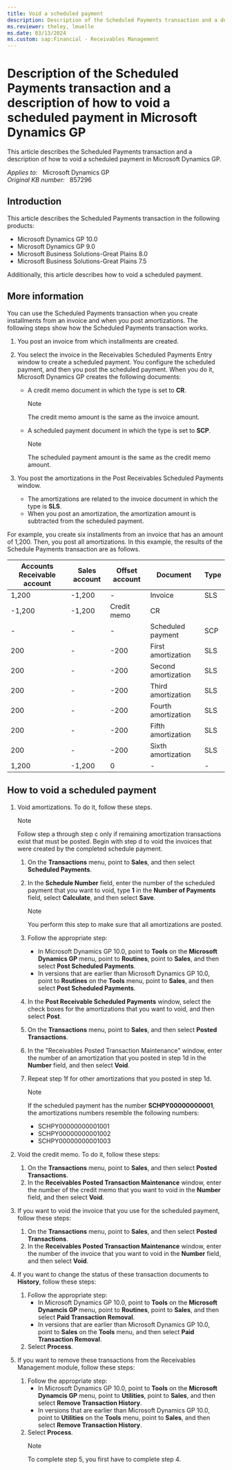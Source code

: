 ```yaml
---
title: Void a scheduled payment
description: Description of the Scheduled Payments transaction and a description of how to void a scheduled payment in Microsoft Dynamics GP.
ms.reviewer: theley, lmuelle
ms.date: 03/13/2024
ms.custom: sap:Financial - Receivables Management
---
```

# Description of the Scheduled Payments transaction and a description of how to void a scheduled payment in Microsoft Dynamics GP

This article describes the Scheduled Payments transaction and a description of how to void a scheduled payment in Microsoft Dynamics GP.

_Applies to:_ &nbsp; Microsoft Dynamics GP  
_Original KB number:_ &nbsp; 857296

## Introduction

This article describes the Scheduled Payments transaction in the following products:

- Microsoft Dynamics GP 10.0
- Microsoft Dynamics GP 9.0
- Microsoft Business Solutions-Great Plains 8.0
- Microsoft Business Solutions-Great Plains 7.5

Additionally, this article describes how to void a scheduled payment.

## More information

You can use the Scheduled Payments transaction when you create installments from an invoice and when you post amortizations. The following steps show how the Scheduled Payments transaction works.

1. You post an invoice from which installments are created.
2. You select the invoice in the Receivables Scheduled Payments Entry window to create a scheduled payment. You configure the scheduled payment, and then you post the scheduled payment. When you do it, Microsoft Dynamics GP creates the following documents:

    - A credit memo document in which the type is set to **CR**.

        > [!NOTE]
        > The credit memo amount is the same as the invoice amount.
    - A scheduled payment document in which the type is set to **SCP**.

        > [!NOTE]
        > The scheduled payment amount is the same as the credit memo amount.

3. You post the amortizations in the Post Receivables Scheduled Payments window.

    - The amortizations are related to the invoice document in which the type is **SLS**.
    - When you post an amortization, the amortization amount is subtracted from the scheduled payment.

For example, you create six installments from an invoice that has an amount of 1,200. Then, you post all amortizations. In this example, the results of the Schedule Payments transaction are as follows.

|**Accounts Receivable account**| **Sales account** |**Offset account** |**Document** |**Type**|
|---|---|---|---|---|
|1,200|-1,200|-|Invoice|SLS|
|-1,200|-1,200|Credit memo|CR|
|-|-|-|Scheduled payment|SCP|
|200|-|-200|First amortization|SLS|
|200|-|-200|Second amortization|SLS|
|200|-|-200|Third amortization|SLS|
|200|-|-200|Fourth amortization|SLS|
|200|-|-200|Fifth amortization|SLS|
|200|-|-200|Sixth amortization|SLS|
|1,200|-1,200|0|-|-|

## How to void a scheduled payment

1. Void amortizations. To do it, follow these steps.

    > [!NOTE]
    > Follow step a through step c only if remaining amortization transactions exist that must be posted. Begin with step d to void the invoices that were created by the completed schedule payment.

    1. On the **Transactions** menu, point to **Sales**, and then select **Scheduled Payments**.
    1. In the **Schedule Number** field, enter the number of the scheduled payment that you want to void, type **1** in the **Number of Payments** field, select **Calculate**, and then select **Save**.
        > [!NOTE]
        > You perform this step to make sure that all amortizations are posted.
    1. Follow the appropriate step:
        - In Microsoft Dynamics GP 10.0, point to **Tools** on the **Microsoft Dynamics GP** menu, point to **Routines**, point to **Sales**, and then select **Post Scheduled Payments**.
        - In versions that are earlier than Microsoft Dynamics GP 10.0, point to **Routines** on the **Tools** menu, point to **Sales**, and then select **Post Scheduled Payments**.
    1. In the **Post Receivable Scheduled Payments** window, select the check boxes for the amortizations that you want to void, and then select **Post**.
    1. On the **Transactions** menu, point to **Sales**, and then select **Posted Transactions**.
    1. In the "Receivables Posted Transaction Maintenance" window, enter the number of an amortization that you posted in step 1d in the **Number** field, and then select **Void**.
    1. Repeat step 1f for other amortizations that you posted in step 1d.

        > [!NOTE]
        > If the scheduled payment has the number **SCHPY00000000001**, the amortizations numbers resemble the following numbers:
        >
        > - SCHPY00000000001001
        > - SCHPY00000000001002
        > - SCHPY00000000001003

2. Void the credit memo. To do it, follow these steps:

    1. On the **Transactions** menu, point to **Sales**, and then select **Posted Transactions**.
    1. In the **Receivables Posted Transaction Maintenance** window, enter the number of the credit memo that you want to void in the **Number** field, and then select **Void**.

3. If you want to void the invoice that you use for the scheduled payment, follow these steps:

    1. On the **Transactions** menu, point to **Sales**, and then select **Posted Transactions**.
    1. In the **Receivables Posted Transaction Maintenance** window, enter the number of the invoice that you want to void in the **Number** field, and then select **Void**.

4. If you want to change the status of these transaction documents to **History**, follow these steps:

    1. Follow the appropriate step:
        - In Microsoft Dynamics GP 10.0, point to **Tools** on the **Microsoft Dynamcis GP** menu, point to **Routines**, point to **Sales**, and then select **Paid Transaction Removal**.
        - In versions that are earlier than Microsoft Dynamics GP 10.0, point to **Sales** on the **Tools** menu, and then select **Paid Transaction Removal**.
    1. Select **Process**.

5. If you want to remove these transactions from the Receivables Management module, follow these steps:

    1. Follow the appropriate step:
        - In Microsoft Dynamics GP 10.0, point to **Tools** on the **Microsoft Dynamcis GP** menu, point to **Utilities**, point to **Sales**, and then select **Remove Transaction History**.
        - In versions that are earlier than Microsoft Dynamics GP 10.0, point to **Utilities** on the **Tools** menu, point to **Sales**, and then select **Remove Transaction History**.
    1. Select **Process**.
        > [!NOTE]
        > To complete step 5, you first have to complete step 4.
